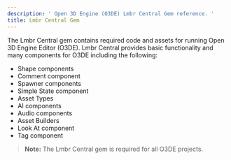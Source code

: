 ```yaml
---
description: ' Open 3D Engine (O3DE) Lmbr Central Gem reference. '
title: Lmbr Central Gem
---
```


The Lmbr Central gem contains required code and assets for running Open 3D Engine Editor (O3DE). Lmbr Central provides basic functionality and many components for O3DE including the following:

* Shape components
* Comment component
* Spawner components
* Simple State component
* Asset Types
* AI components
* Audio components
* Asset Builders
* Look At component
* Tag component

> **Note:** The Lmbr Central gem is required for all O3DE projects.
